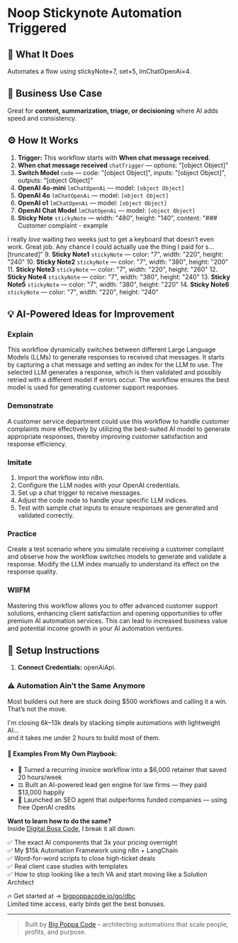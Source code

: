 # Noop Stickynote Automation Triggered
  ## 🚀 What It Does
  Automates a flow using stickyNote×7, set×5, lmChatOpenAi×4.
  
  ## 💼 Business Use Case
  Great for **content, summarization, triage, or decisioning** where AI adds speed and consistency.
  
  ## ⚙️ How It Works
  1. **Trigger:** This workflow starts with **When chat message received**.
  2. **When chat message received** `chatTrigger` — options: "[object Object]"
3. **Switch Model** `code` — code: "[object Object]", inputs: "[object Object]", outputs: "[object Object]"
4. **OpenAI 4o-mini** `lmChatOpenAi` — model: `[object Object]`
5. **OpenAI 4o** `lmChatOpenAi` — model: `[object Object]`
6. **OpenAI o1** `lmChatOpenAi` — model: `[object Object]`
7. **OpenAI Chat Model** `lmChatOpenAi` — model: `[object Object]`
8. **Sticky Note** `stickyNote` — width: "480", height: "140", content: "### Customer complaint - example

I really *love* waiting two weeks just to get a keyboard that doesn’t even work. Great job. Any chance I could actually use the thing I paid for s…[truncated]"
9. **Sticky Note1** `stickyNote` — color: "7", width: "220", height: "240"
10. **Sticky Note2** `stickyNote` — color: "7", width: "380", height: "200"
11. **Sticky Note3** `stickyNote` — color: "7", width: "220", height: "260"
12. **Sticky Note4** `stickyNote` — color: "7", width: "380", height: "240"
13. **Sticky Note5** `stickyNote` — color: "7", width: "380", height: "220"
14. **Sticky Note6** `stickyNote` — color: "7", width: "220", height: "240"
  
  ## 💡 AI-Powered Ideas for Improvement
  ### Explain
This workflow dynamically switches between different Large Language Models (LLMs) to generate responses to received chat messages. It starts by capturing a chat message and setting an index for the LLM to use. The selected LLM generates a response, which is then validated and possibly retried with a different model if errors occur. The workflow ensures the best model is used for generating customer support responses.

### Demonstrate
A customer service department could use this workflow to handle customer complaints more effectively by utilizing the best-suited AI model to generate appropriate responses, thereby improving customer satisfaction and response efficiency.

### Imitate
1. Import the workflow into n8n.
2. Configure the LLM nodes with your OpenAI credentials.
3. Set up a chat trigger to receive messages.
4. Adjust the code node to handle your specific LLM indices.
5. Test with sample chat inputs to ensure responses are generated and validated correctly.

### Practice
Create a test scenario where you simulate receiving a customer complaint and observe how the workflow switches models to generate and validate a response. Modify the LLM index manually to understand its effect on the response quality.

### WIIFM
Mastering this workflow allows you to offer advanced customer support solutions, enhancing client satisfaction and opening opportunities to offer premium AI automation services. This can lead to increased business value and potential income growth in your AI automation ventures.
  
  ## 🔧 Setup Instructions
  1. **Connect Credentials:** openAiApi.
  
### ⚠️ Automation Ain’t the Same Anymore

Most builders out here are stuck doing $500 workflows and calling it a win.  
That’s not the move.  

I'm closing $6k–$13k deals by stacking simple automations with lightweight AI...  
and it takes me under 2 hours to build most of them.

#### 🧠 Examples From My Own Playbook:
- 🔁 Turned a recurring invoice workflow into a $6,000 retainer that saved 20 hours/week  
- ⚖️ Built an AI-powered lead gen engine for law firms — they paid $13,000 happily  
- 🚀 Launched an SEO agent that outperforms funded companies — using free OpenAI credits  

**Want to learn how to do the same?**  
Inside [Digital Boss Code](https://bigpoppacode.io/go/dbc), I break it all down:

✅ The exact AI components that 3x your pricing overnight  
✅ My $15k Automation Framework using n8n + LangChain  
✅ Word-for-word scripts to close high-ticket deals  
✅ Real client case studies with templates  
✅ How to stop looking like a tech VA and start moving like a Solution Architect  

🔥 Get started at → [bigpoppacode.io/go/dbc](https://bigpoppacode.io/go/dbc)  
Limited time access, early birds get the best bonuses.

---
> Built by [Big Poppa Code](https://bigpoppacode.io) – architecting automations that scale people, profits, and purpose.
  